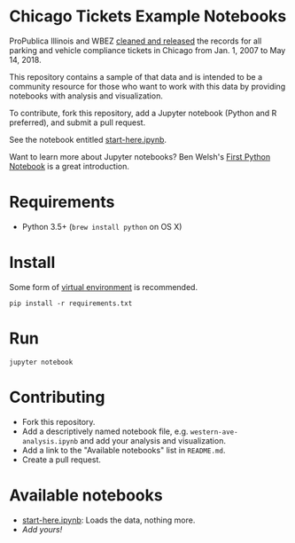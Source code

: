 # Chicago Tickets Example Notebooks

ProPublica Illinois and WBEZ [cleaned and released](https://www.propublica.org/datastore/dataset/chicago-parking-ticket-data) the records for all parking and vehicle compliance tickets in Chicago from Jan. 1, 2007 to May 14, 2018.

This repository contains a sample of that data and is intended to be a community resource for those who want to work with this data by providing notebooks with analysis and visualization.

To contribute, fork this repository, add a Jupyter notebook (Python and R preferred), and submit a pull request.

See the notebook entitled [start-here.ipynb](start_here.ipynb).

Want to learn more about Jupyter notebooks? Ben Welsh's [First Python Notebook](http://www.firstpythonnotebook.org/) is a great introduction.

# Requirements

* Python 3.5+ (`brew install python` on OS X)

# Install

Some form of [virtual environment](https://docs.python-guide.org/dev/virtualenvs/) is recommended.

```
pip install -r requirements.txt
```

# Run

```
jupyter notebook
```

# Contributing

* Fork this repository.
* Add a descriptively named notebook file, e.g. `western-ave-analysis.ipynb` and add your analysis and visualization.
* Add a link to the "Available notebooks" list in `README.md`.
* Create a pull request.

# Available notebooks

* [start-here.ipynb](start-here.ipynb): Loads the data, nothing more.
* _Add yours!_
